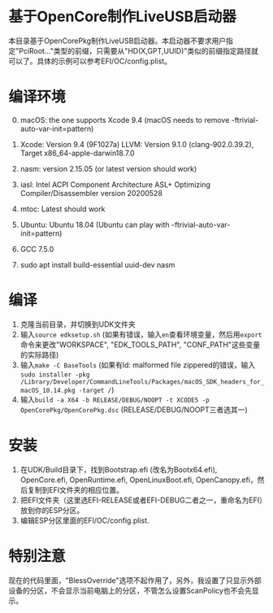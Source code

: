 # 基于OpenCore制作LiveUSB启动器
本目录基于OpenCorePkg制作LiveUSB启动器。本启动器不要求用户指定"PciRoot..."类型的前缀，只需要从"HD(X,GPT,UUID)"类似的前缀指定路径就可以了。具体的示例可以参考EFI/OC/config.plist。

# 编译环境
0. macOS: the one supports Xcode 9.4 (macOS needs to remove -ftrivial-auto-var-init=pattern)
1. Xcode: Version 9.4 (9F1027a)
LLVM: Version 9.1.0 (clang-902.0.39.2), Target x86_64-apple-darwin18.7.0
2. nasm: version 2.15.05 (or latest version should work)
3. iasl: Intel ACPI Component Architecture ASL+ Optimizing Compiler/Disassembler version 20200528
4. mtoc: Latest should work

0. Ubuntu: Ubuntu 18.04 (Ubuntu can play with -ftrivial-auto-var-init=pattern)
1. GCC 7.5.0
2. sudo apt install build-essential uuid-dev nasm

# 编译
1. 克隆当前目录，并切换到UDK文件夹
2. 输入``source edksetup.sh`` (如果有错误，输入``en``查看环境变量，然后用``export``命令来更改"WORKSPACE", "EDK_TOOLS_PATH", "CONF_PATH"这些变量的实际路径)
3. 输入``make -C BaseTools`` (如果有ld: malformed file zippered的错误，输入``sudo installer -pkg /Library/Developer/CommandLineTools/Packages/macOS_SDK_headers_for_macOS_10.14.pkg -target /``)
4. 输入``build -a X64 -b RELEASE/DEBUG/NOOPT -t XCODE5 -p OpenCorePkg/OpenCorePkg.dsc`` (RELEASE/DEBUG/NOOPT三者选其一)

# 安装
1. 在UDK/Build目录下，找到Bootstrap.efi (改名为Bootx64.efi), OpenCore.efi, OpenRuntime.efi, OpenLinuxBoot.efi, OpenCanopy.efi，然后复制到EFI文件夹的相应位置。
2. 把EFI文件夹（这里选EFI-RELEASE或者EFI-DEBUG二者之一，重命名为EFI）放到你的ESP分区。
3. 编辑ESP分区里面的EFI/OC/config.plist.

# 特别注意
现在的代码里面，"BlessOverride"选项不起作用了，另外，我设置了只显示外部设备的分区，不会显示当前电脑上的分区，不管怎么设置ScanPolicy也不会先显示。
